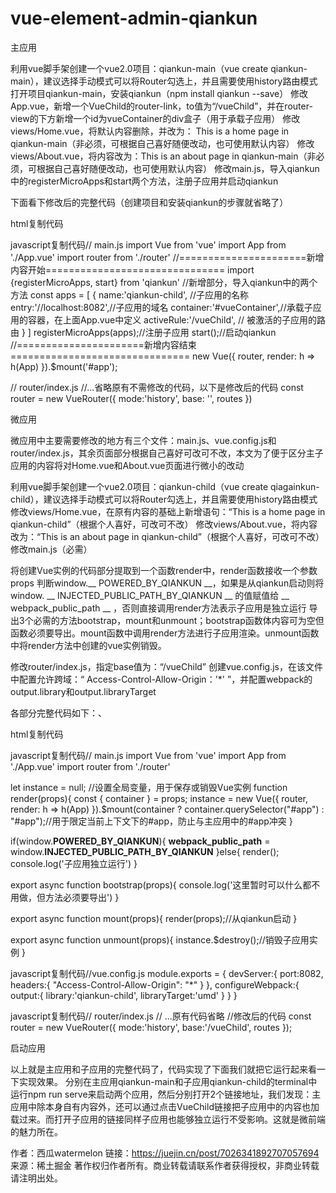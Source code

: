 # vue-element-admin-qiankun
主应用


利用vue脚手架创建一个vue2.0项目：qiankun-main（vue create qiankun-main），建议选择手动模式可以将Router勾选上，并且需要使用history路由模式
打开项目qiankun-main，安装qiankun（npm install qiankun --save）
修改App.vue，新增一个VueChild的router-link，to值为“/vueChild”，并在router-view的下方新增一个id为vueContainer的div盒子（用于承载子应用）
修改views/Home.vue，将默认内容删除，并改为： This is a home page in qiankun-main（非必须，可根据自己喜好随便改动，也可使用默认内容）
修改views/About.vue，将内容改为：This is an about page in qiankun-main（非必须，可根据自己喜好随便改动，也可使用默认内容）
修改main.js，导入qiankun中的registerMicroApps和start两个方法，注册子应用并启动qiankun

下面看下修改后的完整代码（创建项目和安装qiankun的步骤就省略了）

html复制代码<!-- App.vue -->
<template>
	<div id="app">
		<div id="nav">
			<router-link to="/">Home</router-link> |
			<router-link to="/about">About</router-link> |
			<router-link to="/vueChild">VueChild</router-link> | <!--新增部分-->
		</div>
		<router-view />
		<div id="vueContainer"></div><!--新增部分，用于承载子应用-->
	</div>
</template>

<!-- views/Home.vue -->
<template>
	<div class="home">This is a home page in qiankun-main</div>
</template>

<!-- views/About.vue -->
<template>
	<div class="home">This is an about page in qiankun-main</div>
</template>

javascript复制代码// main.js
import Vue from 'vue'
import App from './App.vue'
import router from './router'
//======================新增内容开始===============================
import {registerMicroApps, start} from 'qiankun' //新增部分，导入qiankun中的两个方法
const apps = [
{
	name:'qiankun-child', //子应用的名称
	entry:'//localhost:8082',//子应用的域名
	container:'#vueContainer',//承载子应用的容器，在上面App.vue中定义
	activeRule:'/vueChild', // 被激活的子应用的路由
}
]
registerMicroApps(apps);//注册子应用
start();//启动qiankun
//======================新增内容结束===============================
new Vue({
	router,
	render: h => h(App)
}).$mount('#app');

// router/index.js
//...省略原有不需修改的代码，以下是修改后的代码
const router = new VueRouter({
	mode:'history',
	base: '',
	routes
})

微应用

微应用中主要需要修改的地方有三个文件：main.js、vue.config.js和router/index.js，其余页面部分根据自己喜好可改可不改，本文为了便于区分主子应用的内容将对Home.vue和About.vue页面进行微小的改动

利用vue脚手架创建一个vue2.0项目：qiankun-child（vue create qiagainkun-child），建议选择手动模式可以将Router勾选上，并且需要使用history路由模式
修改views/Home.vue，在原有内容的基础上新增语句：“This is a home page in qiankun-child”（根据个人喜好，可改可不改）
修改views/About.vue，将内容改为：“This is an about page in qiankun-child”（根据个人喜好，可改可不改）
修改main.js（必需）

将创建Vue实例的代码部分提取到一个函数render中，render函数接收一个参数props
判断window.__ POWERED_BY_QIANKUN __，如果是从qiankun启动则将window. __ INJECTED_PUBLIC_PATH_BY_QIANKUN __ 的值赋值给 __ webpack_public_path __ ，否则直接调用render方法表示子应用是独立运行
导出3个必需的方法bootstrap，mount和unmount；bootstrap函数体内容可为空但函数必须要导出。mount函数中调用render方法进行子应用渲染。unmount函数中将render方法中创建的vue实例销毁。


修改router/index.js，指定base值为：“/vueChild”
创建vue.config.js，在该文件中配置允许跨域：“ Access-Control-Allow-Origin：'*' ”，并配置webpack的output.library和output.libraryTarget

各部分完整代码如下：、

html复制代码<!--======================== views/Home.vue ====================-->
<template>
	<div class="home">
		<img alt="Vue logo" src="../assets/logo.png" />
		<h1 style="color:red;">This is a home page in qiankun-child</h1>
		<HelloWorld msg="Welcome to Your Vue.js App" />
	</div>
</template>

<!--======================== views/About.vue ====================-->
<template>
	<div class="About">		
		This is an about page in qiankun-child
	</div>
</template>

javascript复制代码// main.js
import Vue from 'vue'
import App from './App.vue'
import router from './router'

let instance = null; //设置全局变量，用于保存或销毁Vue实例
function render(props){
	const { container } = props;
	instance = new Vue({
		router,
		render: h => h(App)
	}).$mount(container ? container.querySelector("#app") : "#app");//用于限定当前上下文下的#app，防止与主应用中的#app冲突
}

if(window.__POWERED_BY_QIANKUN__){
	__webpack_public_path__ = window.__INJECTED_PUBLIC_PATH_BY_QIANKUN__
}else{
	render();
	console.log('子应用独立运行')
}

export async function bootstrap(props){
	console.log('这里暂时可以什么都不用做，但方法必须要导出')
}

export async function mount(props){
	render(props);//从qiankun启动
}

export async function unmount(props){
	instance.$destroy();//销毁子应用实例
}

javascript复制代码//vue.config.js
module.exports = {
	devServer:{
		port:8082,
		headers:{
			"Access-Control-Allow-Origin": "*"
		}
	},
	configureWebpack:{
		output:{
			library:'qiankun-child',
			libraryTarget:'umd'
		}
	}
}

javascript复制代码// router/index.js
// ...原有代码省略
//修改后的代码
const router = new VueRouter({
	mode:'history',
	base:'/vueChild',
	routes
});

启动应用

以上就是主应用和子应用的完整代码了，代码实现了下面我们就把它运行起来看一下实现效果。
分别在主应用qiankun-main和子应用qiankun-child的terminal中运行npm run serve来启动两个应用，然后分别打开2个链接地址，我们发现：主应用中除本身自有内容外，还可以通过点击VueChild链接把子应用中的内容也加载过来。而打开子应用的链接同样子应用也能够独立运行不受影响。这就是微前端的魅力所在。

作者：西瓜watermelon
链接：https://juejin.cn/post/7026341892707057694
来源：稀土掘金
著作权归作者所有。商业转载请联系作者获得授权，非商业转载请注明出处。
